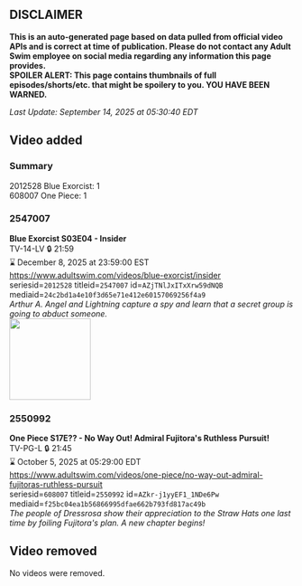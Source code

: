## DISCLAIMER
**This is an auto-generated page based on data pulled from official video APIs and is correct at time of publication. Please do not contact any Adult Swim employee on social media regarding any information this page provides.**  
**SPOILER ALERT: This page contains thumbnails of full episodes/shorts/etc. that might be spoilery to you. YOU HAVE BEEN WARNED.**  

_Last Update: September 14, 2025 at 05:30:40 EDT_
## Video added
### Summary
2012528 Blue Exorcist: 1  
608007 One Piece: 1  
### 2547007
**Blue Exorcist S03E04 - Insider**  
TV-14-LV 🔒 21:59  
⌛ December 8, 2025 at 23:59:00 EST  
https://www.adultswim.com/videos/blue-exorcist/insider  
seriesid=`2012528` titleid=`2547007` id=`AZjTNlJxITxXrw59dNQB` mediaid=`24c2bd1a4e10f3d65e71e412e60157069256f4a9`  
_Arthur A. Angel and Lightning capture a spy and learn that a secret group is going to abduct someone._  
<a href="https://media.cdn.adultswim.com/uploads/20250822/thumbnails/2_258221516383-BEX-SIS_AdvStills_Ep4.jpg"><img src="https://media.cdn.adultswim.com/uploads/20250822/thumbnails/2_258221516383-BEX-SIS_AdvStills_Ep4.jpg" height="144px" /></a>
### 2550992
**One Piece S17E?? - No Way Out! Admiral Fujitora's Ruthless Pursuit!**  
TV-PG-L 🔒 21:45  
⌛ October 5, 2025 at 05:29:00 EDT  
https://www.adultswim.com/videos/one-piece/no-way-out-admiral-fujitoras-ruthless-pursuit  
seriesid=`608007` titleid=`2550992` id=`AZkr-j1yyEF1_1NDe6Pw` mediaid=`f25bc04ea1b56866995dfae662b793fd817ac49b`  
_The people of Dressrosa show their appreciation to the Straw Hats one last time by foiling Fujitora's plan. A new chapter begins!_  
## Video removed
No videos were removed.  
